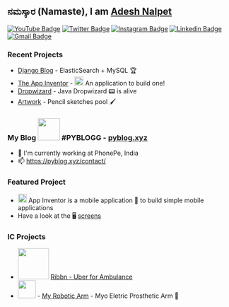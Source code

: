 ## ನಮಸ್ಕಾರ (Namaste), I am [Adesh Nalpet](http://pyblog.xyz/?ref=github)

[![YouTube Badge](https://img.shields.io/badge/-@Adesh%20Nalpet-c4302b?style=flat-square&labelColor=c4302b&logo=youtube&logoColor=white&link=https://www.youtube.com/channel/UCPwzBe0jCOpEpl8rCOHKLGQ)](https://www.youtube.com/channel/UCPwzBe0jCOpEpl8rCOHKLGQ) [![Twitter Badge](https://img.shields.io/badge/-@gooshi_addu-1ca0f1?style=flat-square&labelColor=1ca0f1&logo=twitter&logoColor=white&link=https://twitter.com/gooshi_addu)](https://twitter.com/gooshi_addu) [![Instagram Badge](https://img.shields.io/badge/-@hyper_motard_950-F44747?style=flat-square&labelColor=F44747&logo=instagram&logoColor=white&link=https://instagram.com/hyper_motard_950)](https://instagram.com/hyper_motard_950) [![Linkedin Badge](https://img.shields.io/badge/-adeshnalpet-blue?style=flat-square&logo=Linkedin&logoColor=white&link=https://www.linkedin.com/in/adesh-nalpet-a98392122/)](https://www.linkedin.com/in/adesh-nalpet-a98392122/)
[![Gmail Badge](https://img.shields.io/badge/-390.adesh@gmail.com-c14438?style=flat-square&logo=Gmail&logoColor=white&link=mailto:390.adesh@gmail.com)](mailto:390.adesh@gmail.com)


### Recent Projects

- [Django Blog](https://github.com/addu390/django-pyblog) - ElasticSearch + MySQL 🏆
- [The App Inventor](https://github.com/addu390/app-inventor-frontend) - <img src="https://pyblog.xyz/wp-content/uploads/2020/09/icon.png" width="20" >  An application to build one!
- [Dropwizard](https://github.com/addu390?tab=repositories&q=dropwizard&type=&language=) - Java Dropwizard 📟 is alive
- [Artwork](https://pyblog.xyz/art-gallery/) - Pencil sketches pool 🖌

### My Blog <img src="https://pyblog.xyz/wp-content/uploads/2018/03/logo.jpg" width="50" > #PYBLOGG - [pyblog.xyz](http://pyblog.xyz)

- 🔭 I'm currently working at PhonePe, India
- 📫 https://pyblog.xyz/contact/

### Featured Project
- <img src="https://pyblog.xyz/wp-content/uploads/2020/09/icon.png" width="20" > App Inventor is a mobile application 📲 to build simple mobile applications
- Have a look at the 🖥 [screens](https://github.com/addu390/app-inventor-frontend/blob/master/README.md)

### IC Projects
- <img src="https://pyblog.xyz/wp-content/uploads/2020/09/ribbn_newlogo2x.png" width="70" > [Ribbn - Uber for Ambulance](http://www.ribbn.in/homepage)
- <img src="https://pyblog.xyz/wp-content/uploads/2020/09/Myro_Final.png" width="40" > - [ My Robotic Arm](https://myro.in/?ref=github) - Myo Eletric Prosthetic Arm 🤖

